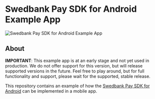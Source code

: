# Swedbank Pay SDK for Android Example App

![Swedbank Pay SDK for Android Example App][opengraph-image]

## About

**IMPORTANT**: This example app is at an early stage and not yet used in production.
We do not offer support for this version, but will release supported versions
in the future. Feel free to play around, but for full functionality and support,
please wait for the supported, stable release.

This repository contains an example of how the [Swedbank Pay SDK for Android][sdk]
can be implemented in a mobile app.

[opengraph-image]: https://repository-images.githubusercontent.com/209761715/6464c600-53ea-11ea-9ab0-863835df0233
[sdk]: https://github.com/SwedbankPay/swedbank-pay-sdk-android
